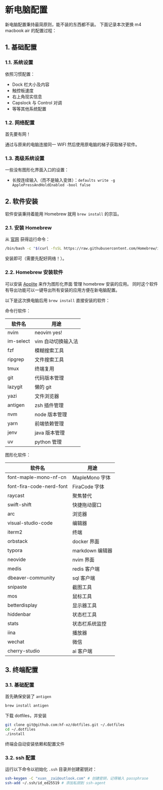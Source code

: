 # 新电脑配置

新电脑配置秉持最简原则，能不装的东西都不装。
下面记录本次更换 m4 macbook air 的配置过程：

## 1. 基础配置

### 1.1. 系统设置

依照习惯配置：

- Dock 栏大小及内容
- 触控板速度
- 右上角现实信息
- Capslock 与 Control 对调
- 等等其他系统配置

### 1.2. 网络配置

首先要有网！

通过与原来的电脑连接同一 WIFI 然后使用原电脑的梯子获取梯子软件。

### 1.3. 高级系统设置

一些没有图形化界面入口的设置：

- 长按连续输入（而不是输入变体）：`defaults write -g ApplePressAndHoldEnabled -bool false`

## 2. 软件安装

软件安装秉持着能用 Homebrew 就用 `brew install` 的宗旨。

### 2.1. 安装 Homebrew

从 [官网](https://brew.sh) 获得运行命令：

```sh
/bin/bash -c "$(curl -fsSL https://raw.githubusercontent.com/Homebrew/install/HEAD/install.sh)"
```

安装即可（需要先配好网络！）。

### 2.2. Homebrew 安装软件

可以安装 [Applite](https://github.com/milanvarady/Applite) 来作为图形化界面
管理 homebrew 安装的应用。
同时这个软件有导出功能可以一键导出所有安装的应用方便在新电脑配置。

以下是这次换电脑后用 `brew install` 直接安装的软件：

命令行软件：

| 软件名    | 用途               |
| --------- | ------------------ |
| nvim      | neovim yes!        |
| im-select | vim 自动切换输入法 |
| fzf       | 模糊搜索工具       |
| ripgrep   | 文件搜索工具       |
| tmux      | 终端复用           |
| git       | 代码版本管理       |
| lazygit   | 懒的 git           |
| yazi      | 文件浏览器         |
| antigen   | zsh 插件管理       |
| nvm       | node 版本管理      |
| yarn      | 前端依赖管理       |
| jenv      | java 版本管理      |
| uv        | python 管理        |

图形化软件：

| 软件名                   | 用途            |
| ------------------------ | --------------- |
| font-maple-mono-nf-cn    | MapleMono 字体  |
| font-fira-code-nerd-font | FiraCode 字体   |
| raycast                  | 聚焦替代        |
| swift-shift              | 快捷拖动窗口    |
| arc                      | 浏览器          |
| visual-studio-code       | 编辑器          |
| iterm2                   | 终端            |
| orbstack                 | docker 界面     |
| typora                   | markdown 编辑器 |
| neovide                  | nvim 界面       |
| medis                    | redis 客户端    |
| dbeaver-community        | sql 客户端      |
| snipaste                 | 截图工具        |
| mos                      | 鼠标工具        |
| betterdisplay            | 显示器工具      |
| hiddenbar                | 状态栏工具      |
| stats                    | 状态栏系统监控  |
| iina                     | 播放器          |
| wechat                   | 微信            |
| cherry-studio            | ai 客户端       |

## 3. 终端配置

### 3.1. 基础配置

首先确保安装了 `antigen`

```sh
brew install antigen
```

下载 dotfiles，并安装

```sh
git clone git@github.com:hf-xz/dotfiles.git ~/.dotfiles
cd ~/.dotfiles
./install
```

终端会自动安装依赖和配置文件

### 3.2. ssh 配置

运行以下命令以初始化 `.ssh` 目录并创建密钥对：

```sh
ssh-keygen -C "xuan__zai@outlook.com" # 创建密钥，记得输入 passphrase
ssh-add ~/.ssh/id_ed25519 # 添加私钥到 ssh-agent
```
